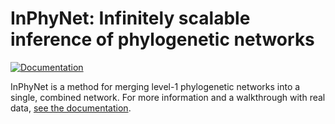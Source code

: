 # InPhyNet: Infinitely scalable inference of phylogenetic networks

[![Documentation](https://github.com/NathanKolbow/InPhyNet.jl/actions/workflows/documentation.yml/badge.svg)](https://nathankolbow.github.io/InPhyNet.jl)

<!--## Overview-->

InPhyNet is a method for merging level-1 phylogenetic networks into a single, combined network. For more information and a walkthrough with real data, [see the documentation](https://nathankolbow.github.io/InPhyNet.jl).

